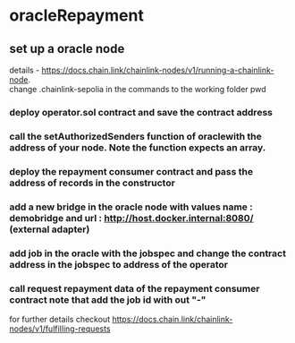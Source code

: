 # oracleRepayment

## set up a oracle node 
details - https://docs.chain.link/chainlink-nodes/v1/running-a-chainlink-node.  
change .chainlink-sepolia in the commands to the working folder pwd

### deploy operator.sol contract and save the contract address

### call the setAuthorizedSenders function of oraclewith the address of your node. Note the function expects an array.

### deploy the repayment consumer contract and pass the address of records in the constructor 

### add a new bridge in the oracle node with values name : demobridge and url : http://host.docker.internal:8080/ (external adapter)

### add job in the oracle with the jobspec and change the contract address in the jobspec to address of the operator

### call request repayment data of the repayment consumer contract note that add the job id with out "-"

for further details checkout https://docs.chain.link/chainlink-nodes/v1/fulfilling-requests
